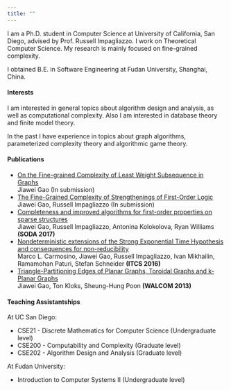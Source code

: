 ```yaml
---
title: ""
---
```


I am a Ph.D. student in Computer Science at University of California, San Diego, advised by Prof. Russell Impagliazzo. I work on Theoretical Computer Science. My research is mainly focused on fine-grained complexity.

I obtained B.E. in Software Engineering at Fudan University, Shanghai, China.

#### Interests

I am interested in general topics about algorithm design and analysis, as well as computational complexity. Also I am interested in database theory and finite model theory.

In the past I have experience in topics about graph algorithms, parameterized complexity theory and algorithmic game theory.

#### Publications

- [On the Fine-grained Complexity of Least Weight Subsequence in Graphs]()<br>Jiawei Gao (In submission)
- [The Fine-Grained Complexity of Strengthenings of First-Order Logic](https://eccc.weizmann.ac.il/report/2019/009/)<br>Jiawei Gao, Russell Impagliazzo (In submission)
- [Completeness and improved algorithms for first-order properties on sparse structures](http://eccc.hpi-web.de/report/2016/053/) <br>Jiawei Gao, Russell Impagliazzo, Antonina Kolokolova, Ryan Williams **(SODA 2017)**
- [Nondeterministic extensions of the Strong Exponential Time Hypothesis and consequences for non-reducibility](http://eccc.hpi-web.de/report/2015/148/) <br>Marco L. Carmosino, Jiawei Gao, Russell Impagliazzo, Ivan Mikhailin, Ramamohan Paturi, Stefan Schneider **(ITCS 2016)**
- [Triangle-Partitioning Edges of Planar Graphs, Toroidal Graphs and k-Planar Graphs](http://vixra.org/abs/1209.0051)<br>Jiawei Gao, Ton Kloks, Sheung-Hung Poon **(WALCOM 2013)**

#### Teaching Assistantships

At UC San Diego:

- CSE21 - Discrete Mathematics for Computer Science (Undergraduate level)
- CSE200 - Computability and Complexity (Graduate level)
- CSE202 - Algorithm Design and Analysis (Graduate level)

At Fudan University:

- Introduction to Computer Systems II (Undergraduate level)